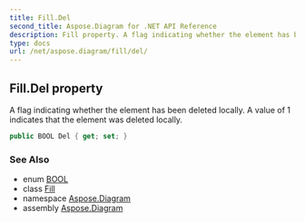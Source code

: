 ```yaml
---
title: Fill.Del
second_title: Aspose.Diagram for .NET API Reference
description: Fill property. A flag indicating whether the element has been deleted locally. A value of 1 indicates that the element was deleted locally
type: docs
url: /net/aspose.diagram/fill/del/
---
```

## Fill.Del property

A flag indicating whether the element has been deleted locally. A value of 1 indicates that the element was deleted locally.

```csharp
public BOOL Del { get; set; }
```

### See Also

* enum [BOOL](../../bool/)
* class [Fill](../)
* namespace [Aspose.Diagram](../../fill/)
* assembly [Aspose.Diagram](../../../)


